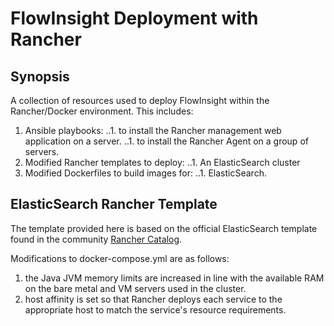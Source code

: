 # FlowInsight Deployment with Rancher

## Synopsis

A collection of resources used to deploy FlowInsight within the Rancher/Docker environment. This includes:
1. Ansible playbooks:
..1. to install the Rancher management web application on a server.
..1. to install the Rancher Agent on a group of servers.
1. Modified Rancher templates to deploy:
..1. An ElasticSearch cluster
1. Modified Dockerfiles to build images for:
..1. ElasticSearch.

## ElasticSearch Rancher Template
The template provided here is based on the official ElasticSearch template found in the community [Rancher Catalog](https://github.com/rancher/community-catalog/tree/master/templates/elasticsearch-2).

Modifications to docker-compose.yml are as follows:
1. the Java JVM memory limits are increased in line with the available RAM on the bare metal and VM servers used in the cluster.
1. host affinity is set so that Rancher deploys each service to the appropriate host to match the service's resource requirements.